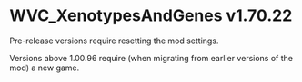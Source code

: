 # WVC_XenotypesAndGenes v1.70.22
 
Pre-release versions require resetting the mod settings.

Versions above 1.00.96 require (when migrating from earlier versions of the mod) a new game.